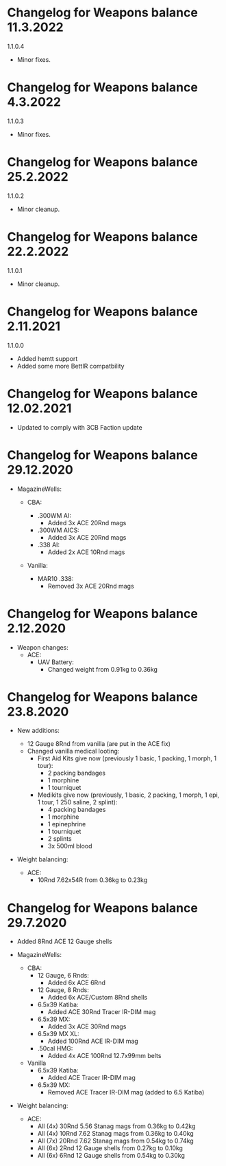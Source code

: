 # Changelog for Weapons balance 11.3.2022

1.1.0.4
- Minor fixes.

# Changelog for Weapons balance 4.3.2022

1.1.0.3
- Minor fixes.

# Changelog for Weapons balance 25.2.2022

1.1.0.2
- Minor cleanup.

# Changelog for Weapons balance 22.2.2022

1.1.0.1
- Minor cleanup.

# Changelog for Weapons balance 2.11.2021

1.1.0.0
- Added hemtt support
- Added some more BettIR compatbility

# Changelog for Weapons balance 12.02.2021

- Updated to comply with 3CB Faction update

# Changelog for Weapons balance 29.12.2020

- MagazineWells:
    - CBA:
        - .300WM AI:
            - Added 3x ACE 20Rnd mags
        - .300WM AICS:
            - Added 3x ACE 20Rnd mags
        - .338 AI:
            - Added 2x ACE 10Rnd mags

    - Vanilla:
        - MAR10 .338:
            - Removed 3x ACE 20Rnd mags

# Changelog for Weapons balance 2.12.2020

- Weapon changes:
    - ACE:
        - UAV Battery:
            - Changed weight from 0.91kg to 0.36kg

# Changelog for Weapons balance 23.8.2020

- New additions:
    - 12 Gauge 8Rnd from vanilla (are put in the ACE fix)
    - Changed vanilla medical looting:
        - First Aid Kits give now (previously 1 basic, 1 packing, 1 morph, 1 tour):
            - 2 packing bandages
            - 1 morphine
            - 1 tourniquet
        - Medikits give now (previously, 1 basic, 2 packing, 1 morph, 1 epi, 1 tour, 1 250 saline, 2 splint):
            - 4 packing bandages
            - 1 morphine
            - 1 epinephrine
            - 1 tourniquet
            - 2 splints
            - 3x 500ml blood

- Weight balancing:
    - ACE:
        - 10Rnd 7.62x54R from 0.36kg to 0.23kg

# Changelog for Weapons balance 29.7.2020

- Added 8Rnd ACE 12 Gauge shells

- MagazineWells:
    - CBA:
        - 12 Gauge, 6 Rnds:
            - Added 6x ACE 6Rnd
        - 12 Gauge, 8 Rnds:
            - Added 6x ACE/Custom 8Rnd shells
        - 6.5x39 Katiba:
            - Added ACE 30Rnd Tracer IR-DIM mag
        - 6.5x39 MX:
            - Added 3x ACE 30Rnd mags
        - 6.5x39 MX XL:
            - Added 100Rnd ACE IR-DIM mag
        - .50cal HMG:
            - Added 4x ACE 100Rnd 12.7x99mm belts
    - Vanilla
        - 6.5x39 Katiba:
            - Added ACE Tracer IR-DIM mag
        - 6.5x39 MX:
            - Removed ACE Tracer IR-DIM mag (added to 6.5 Katiba)

- Weight balancing:
    - ACE:
        - All (4x) 30Rnd 5.56 Stanag mags from 0.36kg to 0.42kg
        - All (4x) 10Rnd 7.62 Stanag mags from 0.36kg to 0.40kg
        - All (7x) 20Rnd 7.62 Stanag mags from 0.54kg to 0.74kg
        - All (6x) 2Rnd 12 Gauge shells from 0.27kg to 0.10kg
        - All (6x) 6Rnd 12 Gauge shells from 0.54kg to 0.30kg
